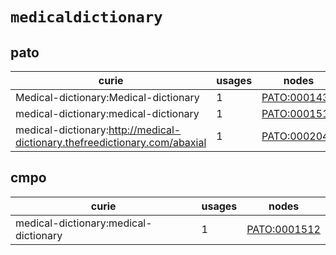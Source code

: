 # `medicaldictionary`

## pato

| curie                                                                      |   usages | nodes                                                       |
|----------------------------------------------------------------------------|----------|-------------------------------------------------------------|
| Medical-dictionary:Medical-dictionary                                      |        1 | [PATO:0001432](http://purl.obolibrary.org/obo/PATO_0001432) |
| medical-dictionary:medical-dictionary                                      |        1 | [PATO:0001512](http://purl.obolibrary.org/obo/PATO_0001512) |
| medical-dictionary:http://medical-dictionary.thefreedictionary.com/abaxial |        1 | [PATO:0002046](http://purl.obolibrary.org/obo/PATO_0002046) |

## cmpo

| curie                                 |   usages | nodes                                                       |
|---------------------------------------|----------|-------------------------------------------------------------|
| medical-dictionary:medical-dictionary |        1 | [PATO:0001512](http://purl.obolibrary.org/obo/PATO_0001512) |

